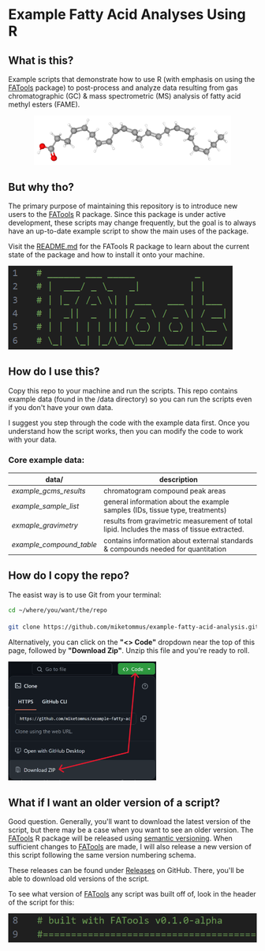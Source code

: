 # **Example Fatty Acid Analyses Using R**

## What is this?

Example scripts that demonstrate how to use R (with emphasis on using the [FATools](https://www.github.com/miketommus/FATools) package) to post-process and analyze data resulting from gas chromatographic (GC) & mass spectrometric (MS) analysis of fatty acid methyl esters (FAME).

<p align="center">
  <img width="400" src="assets/dha-straight.png" />
  </p>

## But why tho? 

The primary purpose of maintaining this repository is to introduce new users to the [FATools](https://www.github.com/miketommus/FATools) R package. Since this package is under active development, these scripts may change frequently, but the goal is to always have an up-to-date example script to show the main uses of the package.

Visit the [README.md](https://github.com/miketommus/FATools/blob/master/README.md) for the FATools R package to learn about the current state of the package and how to install it onto your machine.

![version header](assets/fatools.png)

## How do I use this?

Copy this repo to your machine and run the scripts. This repo contains example data (found in the /data directory) so you can run the scripts even if you don't have your own data.

I suggest you step through the code with the example data first. Once you understand how the script works, then you can modify the code to work with your data.

### Core example data:

|**data/**|**description**|
|---|---|
|*example_gcms_results*|chromatogram compound peak areas|
|*example_sample_list*|general information about the example samples (IDs, tissue type, treatments)|
|*exmaple_gravimetry*|results from gravimetric measurement of total lipid. Includes the mass of tissue extracted.|
|*example_compound_table*|contains information about external standards & compounds needed for quantitation|

## How do I copy the repo?

The easist way is to use Git from your terminal:

```bash
cd ~/where/you/want/the/repo

git clone https://github.com/miketommus/example-fatty-acid-analysis.git
```
Alternatively, you can click on the **"<> Code"** dropdown near the top of this page, followed by **"Download Zip"**. Unzip this file and you're ready to roll.

<p align="left">
  <img width = "300 " src="assets/code-dropdwn.png" />
</p>

## What if I want an older version of a script?

Good question. Generally, you'll want to download the latest version of the script, but there may be a case when you want to see an older version. The [FATools](https://www.github.com/miketommus/FATools) R package will be released using [semantic versioning](https://semver.org/). When sufficient changes to [FATools](https://www.github.com/miketommus/FATools) are made, I will also release a new version of this script following the same version numbering schema. 

These releases can be found under [Releases](https://github.com/miketommus/example-fatty-acid-analysis/releases) on GitHub. There, you'll be able to download old versions of the script. 

To see what version of [FATools](https://www.github.com/miketommus/FATools) any script was built off of, look in the header of the script for this:

![version header](assets/version-header.png)